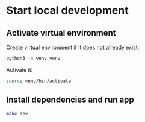 # Start local development

## Activate virtual environment

Create virtual environment if it does not already exist:

```bash
python3 -m venv venv
```

Activate it:

```bash
source venv/bin/activate
```

## Install dependencies and run app

```bash
make dev
```
